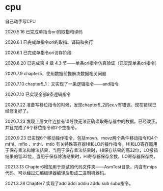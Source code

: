 # cpu
自己动手写CPU



2020.5.16	已完成单指令ori的取指和译码

2020.6.1	已完成单指令ori的取指、译码和执行

2020.6.1	已完成单指令ori访存阶段

2020.6.20	已完成第 4 章 4.3 节——单条ori指令仿真验证（已实现单条ori指令）

2020.7.9	chapter5，使用数据前推解决数据相关问题

2020.7.10	chapter5_1：又实现了一条逻辑指令——and指令

2020.7.10	已实现全部8条逻辑指令

2020.7.22	准备写移位指令的时候，发现chapter5_2的ex.v有错误。现在错误已经修复好了。

2020.7.23	发现上层文件连接有误导致无法正确读取寄存器中的数据。已经改正。并且完成了6个移位指令和2个空指令。

2020.9.23	已实现6个移动操作指令，包括movn、movz两个条件移动指令和4个 mfhi、mflo 、mthi、mtlo 有关特殊寄存器HI和LO的操作指令。HI和LO寄存器用于保存乘法和除法结果，当用于保存乘法结果时，HI保存结果的高32位，LO报错结果的低32位，当用于保存除法结果时，HI寄存器保存余数，LO寄存器保存商。

2021.3.13	Chapter6增加用于测试的代码文件夹——AsmTest目录，内含有mips代码，可以经过汇编编译器编译后形成二进制机器码。

2021.3.28	Chapter7 实现了add addi addiu addu sub subu指令。